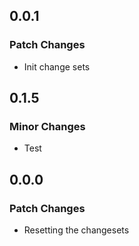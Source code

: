 ## 0.0.1

### Patch Changes

- Init change sets

## 0.1.5

### Minor Changes

- Test

## 0.0.0

### Patch Changes

- Resetting the changesets
